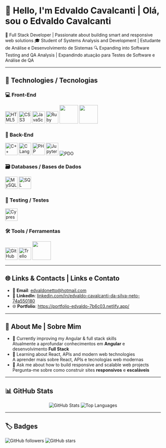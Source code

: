 # 👋 Hello, I'm Edvaldo Cavalcanti | Olá, sou o Edvaldo Cavalcanti
🚀 Full Stack Developer | Passionate about building smart and responsive web solutions
🎓 Student of Systems Analysis and Development | Estudante de Análise e Desenvolvimento de Sistemas
🔍 Expanding into Software Testing and QA Analysis | Expandindo atuação para Testes de Software e Análise de QA

---

## 📌 Technologies / Tecnologias

### 💻 Front-End
<p align="left">
  <img src="https://cdn.jsdelivr.net/gh/devicons/devicon/icons/html5/html5-original.svg" width="40" alt="HTML5"/>
  <img src="https://cdn.jsdelivr.net/gh/devicons/devicon/icons/css3/css3-original.svg" width="40" alt="CSS3"/>
  <img src="https://cdn.jsdelivr.net/gh/devicons/devicon/icons/javascript/javascript-original.svg" width="40" alt="JavaScript"/>
  <img scr="https://cdn.jsdelivr.net/gh/devicons/devicon/icons/angular/angular-original.svg" width="40" alt="Ruby"/>
  <img src="https://cdn.jsdelivr.net/gh/devicons/devicon/icons/angularjs/angularjs-original.svg" width="60"/> 
  <img src="https://cdn.jsdelivr.net/gh/devicons/devicon/icons/react/react-original.svg" width="60"/> 



</p>

### 🧠 Back-End
<p align="left">
  <img src="https://cdn.jsdelivr.net/gh/devicons/devicon/icons/cplusplus/cplusplus-original.svg" width="40" alt="C++"/>
  <img src="https://cdn.jsdelivr.net/gh/devicons/devicon/icons/c/c-original.svg" width="40" alt="C Language"/>
  <img src="https://cdn.jsdelivr.net/gh/devicons/devicon/icons/php/php-original.svg" width="40" alt="PHP"/>
  <img src="https://cdn.jsdelivr.net/gh/devicons/devicon/icons/jupyter/jupyter-original.svg" width="40" alt="Jupyter"/>
  <img src="https://img.shields.io/badge/PDO-PHP%20Data%20Objects-blue?style=flat&logo=php&logoColor=white" alt="PDO"/>
</p>

### 🗃️ Databases / Bases de Dados
<p align="left">
  <img src="https://cdn.jsdelivr.net/gh/devicons/devicon/icons/mysql/mysql-original.svg" width="40" alt="MySQL"/>
  <img src="https://cdn.jsdelivr.net/gh/devicons/devicon/icons/microsoftsqlserver/microsoftsqlserver-original.svg" width="40" alt="SQL Server"/>
</p>

### 🧪 Testing / Testes
<p align="left">
  <img src="https://cdn.jsdelivr.net/gh/devicons/devicon/icons/cypressio/cypressio-original.svg" width="40" alt="Cypress"/>
</p>

### 🛠️ Tools / Ferramentas
<p align="left">
  <img src="https://cdn.jsdelivr.net/gh/devicons/devicon/icons/github/github-original.svg" width="40" alt="GitHub"/>
  <img src="https://cdn.jsdelivr.net/gh/devicons/devicon/icons/trello/trello-original.svg" width="40" alt="Trello"/>
  <img src="https://cdn.jsdelivr.net/gh/devicons/devicon/icons/vite/vite-original.svg" width="60"/> 
</p>

---

## 🌐 Links & Contacts | Links e Contato

- 📧 **Email**: [edvaldonetto@hotmail.com](mailto:edvaldonetto@hotmail.com)
- 💼 **LinkedIn**: [linkedin.com/in/edvaldo-cavalcanti-da-silva-neto-74a550180](https://www.linkedin.com/in/edvaldo-cavalcanti-da-silva-neto-74a550180/)
- 🌐 **Portfolio**: https://portfolio-edvaldo-7b6c03.netlify.app/

---

## 🎯 About Me | Sobre Mim

- 🔭 Currently improving my Angular & full stack skills  
  Atualmente a aprofundar conhecimentos em **Angular** e desenvolvimento **Full Stack**
- 🌱 Learning about React, APIs and modern web technologies  
  A aprender mais sobre React, APIs e tecnologias web modernas
- 💬 Ask me about how to build responsive and scalable web projects  
  Pergunta-me sobre como construir sites **responsivos** e **escaláveis**

---

## 📊 GitHub Stats
<p align="center">
  <img src="https://github-readme-stats.vercel.app/api?username=edvaldo26cs&show_icons=true&theme=tokyonight&hide=prs" alt="GitHub Stats"/>
  <img src="https://github-readme-stats.vercel.app/api/top-langs/?username=edvaldo26cs&layout=compact&theme=tokyonight" alt="Top Languages"/>
</p>

---

## 🏷️ Badges

![GitHub followers](https://img.shields.io/github/followers/edvaldo26cs?label=Followers&style=social)
![GitHub stars](https://img.shields.io/github/stars/edvaldo26cs?style=social)


